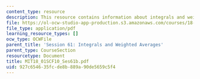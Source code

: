 ```yaml
---
content_type: resource
description: This resource contains information about integrals and weighted averages.
file: https://ol-ocw-studio-app-production.s3.amazonaws.com/courses/18-01sc-single-variable-calculus-fall-2010/927c654635fcde8b889a90de5659c5f4_MIT18_01SCF10_Ses61b.pdf
file_type: application/pdf
learning_resource_types: []
ocw_type: OCWFile
parent_title: 'Session 61: Integrals and Weighted Averages'
parent_type: CourseSection
resourcetype: Document
title: MIT18_01SCF10_Ses61b.pdf
uid: 927c6546-35fc-de8b-889a-90de5659c5f4
---
```

